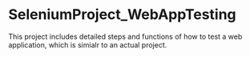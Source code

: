 # SeleniumProject_WebAppTesting

This project includes detailed steps and functions of how to test a web application,
which is simialr to an actual project.
